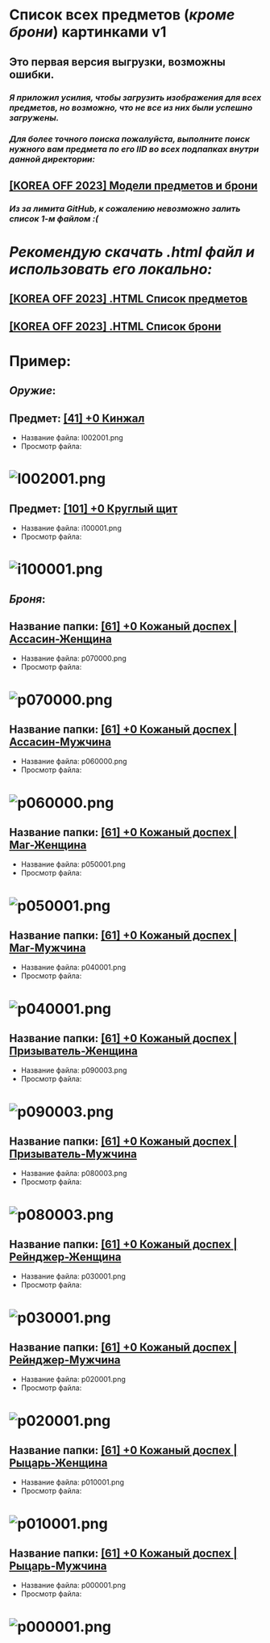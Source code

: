 # Список всех предметов (_кроме брони_) картинками v1
## Это первая версия выгрузки, возможны ошибки.
### _Я приложил усилия, чтобы загрузить изображения для всех предметов, но возможно, что не все из них были успешно загружены._
### _Для более точного поиска пожалуйста, выполните поиск нужного вам предмета по его IID во всех подпапках внутри данной директории:_
## [[KOREA OFF 2023] Модели предметов и брони](https://github.com/Aksel911/R2-Textures/tree/main/--%3D%3DMONSTER%20ITEM%20ARMOR%20MODELS%20FULL%3D%3D--/%5BKOREA%20OFF%202023%5D%20Модели%20предметов%20и%20брони)

### _Из за лимита GitHub, к сожалению невозможно залить список 1-м файлом :(_
# _Рекомендую скачать ***.html*** файл и использовать его локально:_
## [[KOREA OFF 2023] .HTML Список предметов](https://github.com/Aksel911/R2-Textures/tree/main/--%3D%3DMONSTER%20ITEM%20ARMOR%20MODELS%20FULL%3D%3D--/%5BKOREA%20OFF%202023%5D%20Модели%20предметов%20и%20брони/Список%20предметов%20с%20картинками/ALL_ITEMS.html)

## [[KOREA OFF 2023] .HTML Список брони](https://github.com/Aksel911/R2-Textures/tree/main/--%3D%3DMONSTER%20ITEM%20ARMOR%20MODELS%20FULL%3D%3D--/%5BKOREA%20OFF%202023%5D%20Модели%20предметов%20и%20брони/Список%20предметов%20с%20картинками/ALL_ARMOR.html)

# Пример:

## ***Оружие***:

## Предмет: [[41] +0 Кинжал](https://github.com/Aksel911/R2-Textures/tree/main/--%3D%3DMONSTER%20ITEM%20ARMOR%20MODELS%20FULL%3D%3D--/%5BKOREA%20OFF%202023%5D%20Модели%20предметов%20и%20брони/Модели%20предметов%20и%20брони%20I/[41]%20+0%20Кинжал/)
- Название файла: I002001.png
- Просмотр файла:
# ![I002001.png](https://raw.githubusercontent.com/Aksel911/R2-Textures/main/--%3D%3DMONSTER%20ITEM%20ARMOR%20MODELS%20FULL%3D%3D--/%5BKOREA%20OFF%202023%5D%20Модели%20предметов%20и%20брони/Модели%20предметов%20и%20брони%20I/[41]%20+0%20Кинжал/I002001.png)

## Предмет: [[101] +0 Круглый щит](https://github.com/Aksel911/R2-Textures/tree/main/--%3D%3DMONSTER%20ITEM%20ARMOR%20MODELS%20FULL%3D%3D--/%5BKOREA%20OFF%202023%5D%20Модели%20предметов%20и%20брони/Модели%20предметов%20и%20брони%20I/[101]%20+0%20Круглый%20щит/)
- Название файла: i100001.png
- Просмотр файла:
# ![i100001.png](https://raw.githubusercontent.com/Aksel911/R2-Textures/main/--%3D%3DMONSTER%20ITEM%20ARMOR%20MODELS%20FULL%3D%3D--/%5BKOREA%20OFF%202023%5D%20Модели%20предметов%20и%20брони/Модели%20предметов%20и%20брони%20I/[101]%20+0%20Круглый%20щит/i100001.png)

## ***Броня***:

## Название папки: [[61] +0 Кожаный доспех | Ассасин-Женщина](https://github.com/Aksel911/R2-Textures/tree/main/--%3D%3DMONSTER%20ITEM%20ARMOR%20MODELS%20FULL%3D%3D--/%5BKOREA%20OFF%202023%5D%20Модели%20предметов%20и%20брони/Модели%20предметов%20и%20брони%20I/[61]%20+0%20Кожаный%20доспех/Ассасин-Женщина/)
- Название файла: p070000.png
- Просмотр файла:
# ![p070000.png](https://raw.githubusercontent.com/Aksel911/R2-Textures/main/--%3D%3DMONSTER%20ITEM%20ARMOR%20MODELS%20FULL%3D%3D--/%5BKOREA%20OFF%202023%5D%20Модели%20предметов%20и%20брони/Модели%20предметов%20и%20брони%20I/[61]%20+0%20Кожаный%20доспех/Ассасин-Женщина/p070000.png)

## Название папки: [[61] +0 Кожаный доспех | Ассасин-Мужчина](https://github.com/Aksel911/R2-Textures/tree/main/--%3D%3DMONSTER%20ITEM%20ARMOR%20MODELS%20FULL%3D%3D--/%5BKOREA%20OFF%202023%5D%20Модели%20предметов%20и%20брони/Модели%20предметов%20и%20брони%20I/[61]%20+0%20Кожаный%20доспех/Ассасин-Мужчина/)
- Название файла: p060000.png
- Просмотр файла:
# ![p060000.png](https://raw.githubusercontent.com/Aksel911/R2-Textures/main/--%3D%3DMONSTER%20ITEM%20ARMOR%20MODELS%20FULL%3D%3D--/%5BKOREA%20OFF%202023%5D%20Модели%20предметов%20и%20брони/Модели%20предметов%20и%20брони%20I/[61]%20+0%20Кожаный%20доспех/Ассасин-Мужчина/p060000.png)

## Название папки: [[61] +0 Кожаный доспех | Маг-Женщина](https://github.com/Aksel911/R2-Textures/tree/main/--%3D%3DMONSTER%20ITEM%20ARMOR%20MODELS%20FULL%3D%3D--/%5BKOREA%20OFF%202023%5D%20Модели%20предметов%20и%20брони/Модели%20предметов%20и%20брони%20I/[61]%20+0%20Кожаный%20доспех/Маг-Женщина/)
- Название файла: p050001.png
- Просмотр файла:
# ![p050001.png](https://raw.githubusercontent.com/Aksel911/R2-Textures/main/--%3D%3DMONSTER%20ITEM%20ARMOR%20MODELS%20FULL%3D%3D--/%5BKOREA%20OFF%202023%5D%20Модели%20предметов%20и%20брони/Модели%20предметов%20и%20брони%20I/[61]%20+0%20Кожаный%20доспех/Маг-Женщина/p050001.png)

## Название папки: [[61] +0 Кожаный доспех | Маг-Мужчина](https://github.com/Aksel911/R2-Textures/tree/main/--%3D%3DMONSTER%20ITEM%20ARMOR%20MODELS%20FULL%3D%3D--/%5BKOREA%20OFF%202023%5D%20Модели%20предметов%20и%20брони/Модели%20предметов%20и%20брони%20I/[61]%20+0%20Кожаный%20доспех/Маг-Мужчина/)
- Название файла: p040001.png
- Просмотр файла:
# ![p040001.png](https://raw.githubusercontent.com/Aksel911/R2-Textures/main/--%3D%3DMONSTER%20ITEM%20ARMOR%20MODELS%20FULL%3D%3D--/%5BKOREA%20OFF%202023%5D%20Модели%20предметов%20и%20брони/Модели%20предметов%20и%20брони%20I/[61]%20+0%20Кожаный%20доспех/Маг-Мужчина/p040001.png)

## Название папки: [[61] +0 Кожаный доспех | Призыватель-Женщина](https://github.com/Aksel911/R2-Textures/tree/main/--%3D%3DMONSTER%20ITEM%20ARMOR%20MODELS%20FULL%3D%3D--/%5BKOREA%20OFF%202023%5D%20Модели%20предметов%20и%20брони/Модели%20предметов%20и%20брони%20I/[61]%20+0%20Кожаный%20доспех/Призыватель-Женщина/)
- Название файла: p090003.png
- Просмотр файла:
# ![p090003.png](https://raw.githubusercontent.com/Aksel911/R2-Textures/main/--%3D%3DMONSTER%20ITEM%20ARMOR%20MODELS%20FULL%3D%3D--/%5BKOREA%20OFF%202023%5D%20Модели%20предметов%20и%20брони/Модели%20предметов%20и%20брони%20I/[61]%20+0%20Кожаный%20доспех/Призыватель-Женщина/p090003.png)

## Название папки: [[61] +0 Кожаный доспех | Призыватель-Мужчина](https://github.com/Aksel911/R2-Textures/tree/main/--%3D%3DMONSTER%20ITEM%20ARMOR%20MODELS%20FULL%3D%3D--/%5BKOREA%20OFF%202023%5D%20Модели%20предметов%20и%20брони/Модели%20предметов%20и%20брони%20I/[61]%20+0%20Кожаный%20доспех/Призыватель-Мужчина/)
- Название файла: p080003.png
- Просмотр файла:
# ![p080003.png](https://raw.githubusercontent.com/Aksel911/R2-Textures/main/--%3D%3DMONSTER%20ITEM%20ARMOR%20MODELS%20FULL%3D%3D--/%5BKOREA%20OFF%202023%5D%20Модели%20предметов%20и%20брони/Модели%20предметов%20и%20брони%20I/[61]%20+0%20Кожаный%20доспех/Призыватель-Мужчина/p080003.png)

## Название папки: [[61] +0 Кожаный доспех | Рейнджер-Женщина](https://github.com/Aksel911/R2-Textures/tree/main/--%3D%3DMONSTER%20ITEM%20ARMOR%20MODELS%20FULL%3D%3D--/%5BKOREA%20OFF%202023%5D%20Модели%20предметов%20и%20брони/Модели%20предметов%20и%20брони%20I/[61]%20+0%20Кожаный%20доспех/Рейнджер-Женщина/)
- Название файла: p030001.png
- Просмотр файла:
# ![p030001.png](https://raw.githubusercontent.com/Aksel911/R2-Textures/main/--%3D%3DMONSTER%20ITEM%20ARMOR%20MODELS%20FULL%3D%3D--/%5BKOREA%20OFF%202023%5D%20Модели%20предметов%20и%20брони/Модели%20предметов%20и%20брони%20I/[61]%20+0%20Кожаный%20доспех/Рейнджер-Женщина/p030001.png)

## Название папки: [[61] +0 Кожаный доспех | Рейнджер-Мужчина](https://github.com/Aksel911/R2-Textures/tree/main/--%3D%3DMONSTER%20ITEM%20ARMOR%20MODELS%20FULL%3D%3D--/%5BKOREA%20OFF%202023%5D%20Модели%20предметов%20и%20брони/Модели%20предметов%20и%20брони%20I/[61]%20+0%20Кожаный%20доспех/Рейнджер-Мужчина/)
- Название файла: p020001.png
- Просмотр файла:
# ![p020001.png](https://raw.githubusercontent.com/Aksel911/R2-Textures/main/--%3D%3DMONSTER%20ITEM%20ARMOR%20MODELS%20FULL%3D%3D--/%5BKOREA%20OFF%202023%5D%20Модели%20предметов%20и%20брони/Модели%20предметов%20и%20брони%20I/[61]%20+0%20Кожаный%20доспех/Рейнджер-Мужчина/p020001.png)

## Название папки: [[61] +0 Кожаный доспех | Рыцарь-Женщина](https://github.com/Aksel911/R2-Textures/tree/main/--%3D%3DMONSTER%20ITEM%20ARMOR%20MODELS%20FULL%3D%3D--/%5BKOREA%20OFF%202023%5D%20Модели%20предметов%20и%20брони/Модели%20предметов%20и%20брони%20I/[61]%20+0%20Кожаный%20доспех/Рыцарь-Женщина/)
- Название файла: p010001.png
- Просмотр файла:
# ![p010001.png](https://raw.githubusercontent.com/Aksel911/R2-Textures/main/--%3D%3DMONSTER%20ITEM%20ARMOR%20MODELS%20FULL%3D%3D--/%5BKOREA%20OFF%202023%5D%20Модели%20предметов%20и%20брони/Модели%20предметов%20и%20брони%20I/[61]%20+0%20Кожаный%20доспех/Рыцарь-Женщина/p010001.png)

## Название папки: [[61] +0 Кожаный доспех | Рыцарь-Мужчина](https://github.com/Aksel911/R2-Textures/tree/main/--%3D%3DMONSTER%20ITEM%20ARMOR%20MODELS%20FULL%3D%3D--/%5BKOREA%20OFF%202023%5D%20Модели%20предметов%20и%20брони/Модели%20предметов%20и%20брони%20I/[61]%20+0%20Кожаный%20доспех/Рыцарь-Мужчина/)
- Название файла: p000001.png
- Просмотр файла:
# ![p000001.png](https://raw.githubusercontent.com/Aksel911/R2-Textures/main/--%3D%3DMONSTER%20ITEM%20ARMOR%20MODELS%20FULL%3D%3D--/%5BKOREA%20OFF%202023%5D%20Модели%20предметов%20и%20брони/Модели%20предметов%20и%20брони%20I/[61]%20+0%20Кожаный%20доспех/Рыцарь-Мужчина/p000001.png)
